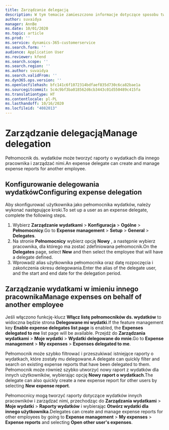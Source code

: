 ```yaml
---
title: Zarządzanie delegacją
description: W tym temacie zamieszczono informacje dotyczące sposobu tworzenia raportów o wydatkach dla innego pracownika i zarządzania nimi.
author: suvaidya
manager: AnnBe
ms.date: 10/01/2020
ms.topic: article
ms.prod: ''
ms.service: dynamics-365-customerservice
ms.search.form: ''
audience: Application User
ms.reviewer: kfend
ms.search.scope: ''
ms.search.region: ''
ms.author: suvaidya
ms.search.validFrom: ''
ms.dyn365.ops.version: ''
ms.openlocfilehash: bfc141c6f1072314bdfaef835d730c6ca82bae1a
ms.sourcegitcommit: 5c4c9bf3ba018562d6cb3443c01d550489c415fa
ms.translationtype: HT
ms.contentlocale: pl-PL
ms.lasthandoff: 10/16/2020
ms.locfileid: "4082013"
---
```

# <a name="manage-delegation"></a><span data-ttu-id="6b9e1-103">Zarządzanie delegacją</span><span class="sxs-lookup"><span data-stu-id="6b9e1-103">Manage delegation</span></span>
<span data-ttu-id="6b9e1-104">Pełnomocnik ds. wydatków może tworzyć raporty o wydatkach dla innego pracownika i zarządzać nimi.</span><span class="sxs-lookup"><span data-stu-id="6b9e1-104">An expense delegate can create and manage expense reports for another employee.</span></span>

## <a name="configuring-expense-delegation"></a><span data-ttu-id="6b9e1-105">Konfigurowanie delegowania wydatków</span><span class="sxs-lookup"><span data-stu-id="6b9e1-105">Configuring expense delegation</span></span>

<span data-ttu-id="6b9e1-106">Aby skonfigurować użytkownika jako pełnomocnika wydatków, należy wykonać następujące kroki.</span><span class="sxs-lookup"><span data-stu-id="6b9e1-106">To set up a user as an expense delegate, complete the following steps.</span></span> 
1. <span data-ttu-id="6b9e1-107">Wybierz **Zarządzanie wydatkami** > **Konfiguracja** > **Ogólne** > **Pełnomocnicy**.</span><span class="sxs-lookup"><span data-stu-id="6b9e1-107">Go to **Expense management** > **Setup** > **General** > **Delegates**.</span></span> 
2. <span data-ttu-id="6b9e1-108">Na stronie **Pełnomocnicy** wybierz opcję **Nowy** , a następnie wybierz pracownika, dla którego ma zostać zdefiniowana pełnomocnik.</span><span class="sxs-lookup"><span data-stu-id="6b9e1-108">On the **Delegates** page, select **New** and then select the employee that will have a delegate defined.</span></span> 
3. <span data-ttu-id="6b9e1-109">Wprowadź alias użytkownika pełnomocnika oraz datę rozpoczęcia i zakończenia okresu delegowania.</span><span class="sxs-lookup"><span data-stu-id="6b9e1-109">Enter the alias of the delegate user, and the start and end date for the delegation period.</span></span>

## <a name="manage-expenses-on-behalf-of-another-employee"></a><span data-ttu-id="6b9e1-110">Zarządzanie wydatkami w imieniu innego pracownika</span><span class="sxs-lookup"><span data-stu-id="6b9e1-110">Manage expenses on behalf of another employee</span></span>

<span data-ttu-id="6b9e1-111">Jeśli włączono funkcję-klucz **Włącz listę pełnomocników ds. wydatków** to widoczna będzie strona **Delegowane mi wydatki**.</span><span class="sxs-lookup"><span data-stu-id="6b9e1-111">If the feature management key **Enable expense delegates list page** is enabled, the **Expenses delegated to me** list page will be available.</span></span> <span data-ttu-id="6b9e1-112">Przejdź do **Zarządzania wydatkami** > **Moje wydatki** > **Wydatki delegowane do mnie**.</span><span class="sxs-lookup"><span data-stu-id="6b9e1-112">Go to **Expense management** > **My expenses** > **Expenses delegated to me**.</span></span>

<span data-ttu-id="6b9e1-113">Pełnomocnik może szybko filtrować i przeszukiwać istniejące raporty o wydatkach, które zostały mu delegowane.</span><span class="sxs-lookup"><span data-stu-id="6b9e1-113">A delegate can quickly filter and search on existing expense reports that have been delegated to them.</span></span> <span data-ttu-id="6b9e1-114">Pełnomocnik może również szybko utworzyć nowy raport z wydatków dla innych użytkowników, wybierając opcję **Nowy raport o wydatkach**.</span><span class="sxs-lookup"><span data-stu-id="6b9e1-114">The delegate can also quickly create a new expense report for other users by selecting **New expense report**.</span></span>

<span data-ttu-id="6b9e1-115">Pełnomocnicy mogą tworzyć raporty dotyczące wydatków innych pracowników i zarządzać nimi, przechodząc do **Zarządzania wydatkami** > **Moje wydatki** > **Raporty wydatków** i wybierając **Otwórz wydatki dla innego użytkownika**.</span><span class="sxs-lookup"><span data-stu-id="6b9e1-115">Delegates can create and manage expense reports for other employees by going to **Expense management** > **My expenses** > **Expense reports** and selecting **Open other user's expenses**.</span></span>
